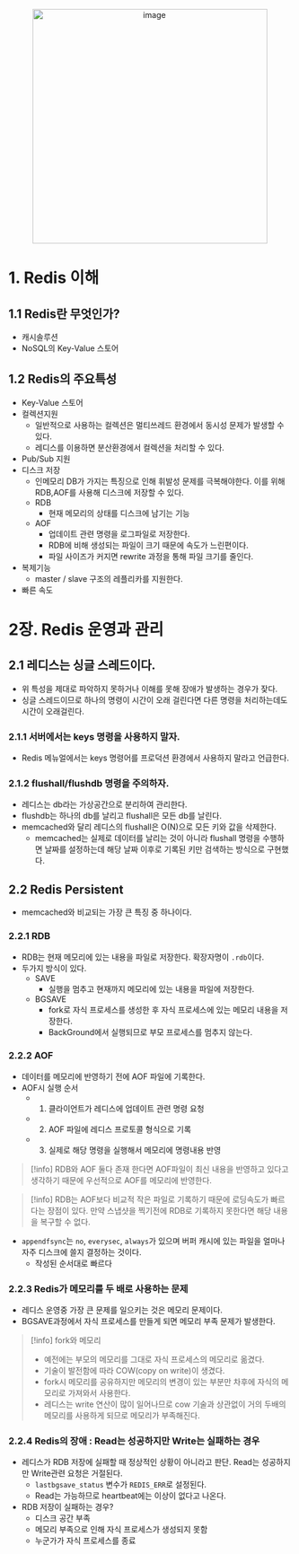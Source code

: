  <p align="center">
	<img width="418" alt="image" src="https://github.com/devbelly/TIL/assets/67682840/d05ceae7-f3e9-49a4-8566-4d3df5c922d4">
</p>

# 1. Redis 이해

## 1.1 Redis란 무엇인가?

- 캐시솔루션
- NoSQL의 Key-Value 스토어

## 1.2 Redis의 주요특성

- Key-Value 스토어
- 컬렉션지원
	- 일반적으로 사용하는 컬렉션은 멀티쓰레드 환경에서 동시성 문제가 발생할 수 있다.
	- 레디스를 이용하면 분산환경에서 컬렉션을 처리할 수 있다.
- Pub/Sub 지원
- 디스크 저장
	- 인메모리 DB가 가지는 특징으로 인해 휘발성 문제를 극복해야한다. 이를 위해 RDB,AOF를 사용해 디스크에 저장할 수 있다.
	- RDB
		- 현재 메모리의 상태를 디스크에 남기는 기능
	 - AOF
		 - 업데이트 관련 명령을 로그파일로 저장한다.
		 - RDB에 비해 생성되는 파일이 크기 때문에 속도가 느린편이다.
		 - 파일 사이즈가 커지면 rewrite 과정을 통해 파일 크기를 줄인다.
 - 복제기능
	 - master / slave 구조의 레플리카를 지원한다.
- 빠른 속도

# 2장. Redis 운영과 관리

## 2.1 레디스는 싱글 스레드이다.

- 위 특성을 제대로 파악하지 못하거나 이해를 못해 장애가 발생하는 경우가 잦다.
- 싱글 스레드이므로 하나의 명령이 시간이 오래 걸린다면 다른 명령을 처리하는데도 시간이 오래걸린다.

### 2.1.1 서버에서는 keys 명령을 사용하지 말자.

- Redis 메뉴얼에서는 keys 명령어를 프로덕션 환경에서 사용하지 말라고 언급한다.

### 2.1.2 flushall/flushdb 명령을 주의하자.

- 레디스는 db라는 가상공간으로 분리하여 관리한다.
- flushdb는 하나의 db를 날리고 flushall은 모든 db를 날린다.
- memcached와 달리 레디스의 flushall은 O(N)으로 모든 키와 값을 삭제한다.
	- memcached는 실제로 데이터를 날리는 것이 아니라 flushall 명령을 수행하면 날짜를 설정하는데 해당 날짜 이후로 기록된 키만 검색하는 방식으로 구현했다.

## 2.2 Redis Persistent

- memcached와 비교되는 가장 큰 특징 중 하나이다.

### 2.2.1 RDB

- RDB는 현재 메모리에 있는 내용을 파일로 저장한다. 확장자명이 `.rdb`이다.
- 두가지 방식이 있다.
	- SAVE
		- 실행을 멈추고 현재까지 메모리에 있는 내용을 파일에 저장한다.
	- BGSAVE
		- fork로 자식 프로세스를 생성한 후 자식 프로세스에 있는 메모리 내용을 저장한다.
		- BackGround에서 실행되므로 부모 프로세스를 멈추지 않는다.

### 2.2.2 AOF

- 데이터를 메모리에 반영하기 전에 AOF 파일에 기록한다.
- AOF시 실행 순서
	- 1. 클라이언트가 레디스에 업데이트 관련 명령 요청
	- 2. AOF 파일에 레디스 프로토콜 형식으로 기록
	- 3. 실제로 해당 명령을 실행해서 메모리에 명령내용 반영

> [!info] RDB와 AOF 둘다 존재 한다면 AOF파일이 최신 내용을 반영하고 있다고 생각하기 때문에 우선적으로 AOF를 메모리에 반영한다.

> [!info] RDB는 AOF보다 비교적 작은 파일로 기록하기 때문에 로딩속도가 빠르다는 장점이 있다. 만약 스냅샷을 찍기전에 RDB로 기록하지 못한다면 해당 내용을 복구할 수 없다.

- `appendfsync`는 `no`, `everysec`, `always`가 있으며 버퍼 캐시에 있는 파일을 얼마나 자주 디스크에 쓸지 결정하는 것이다.
	- 작성된 순서대로 빠르다

### 2.2.3 Redis가 메모리를 두 배로 사용하는 문제

- 레디스 운영중 가장 큰 문제를 일으키는 것은 메모리 문제이다.
- BGSAVE과정에서 자식 프로세스를 만들게 되면 메모리 부족 문제가 발생한다.

> [!info] fork와 메모리
> - 예전에는 부모의 메모리를 그대로 자식 프로세스의 메모리로 옮겼다.
> - 기술이 발전함에 따라 COW(copy on write)이 생겼다. 
> - fork시 메모리를 공유하지만 메모리의 변경이 있는 부분만 차후에 자식의 메모리로 가져와서 사용한다.
> - 레디스는 write 연산이 많이 일어나므로 cow 기술과 상관없이 거의 두배의 메모리를 사용하게 되므로 메모리가 부족해진다.

### 2.2.4 Redis의 장애 : Read는 성공하지만 Write는 실패하는 경우

- 레디스가 RDB 저장에 실패할 때 정상적인 상황이 아니라고 판단. Read는 성공하지만 Write관련 요청은 거절된다.
	- `lastbgsave_status` 변수가 `REDIS_ERR`로 설정된다.
	- Read는 가능하므로 heartbeat에는 이상이 없다고 나온다.
- RDB 저장이 실패하는 경우?
	- 디스크 공간 부족
	- 메모리 부족으로 인해 자식 프로세스가 생성되지 못함
	- 누군가가 자식 프로세스를 종료